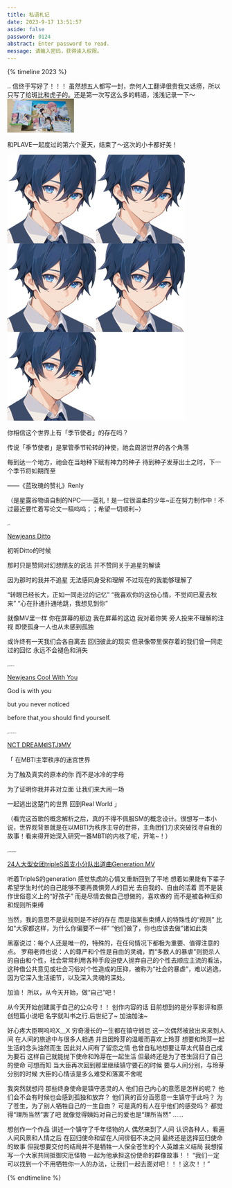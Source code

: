 ```yaml
---
title: 私语札记
date: 2023-9-17 13:51:57
aside: false
password: 0124  
abstract: Enter password to read. 
message: 请输入密码，获得读入权限。
---
```


{% timeline 2023 %}

<!-- timeline 09-16 -->
<img src="私语札记/Letter.jpg" alt="Letter" style="zoom: 15%;" />
信终于写好了！！！
虽然想五人都写一封，奈何人工翻译很贵我又话痨，所以只写了给斑比和虎子的。还是第一次写这么多的韩语，浅浅记录一下～

<!-- endtimeline -->

<!-- timeline 09-15 -->

<img src="私语札记/第六个夏天 With PLAVE.jpg" alt="第六个夏天 With PLAVE" style="zoom: 15%;"/>

和PLAVE一起度过的第六个夏天，结束了～这次的小卡都好美！

<!-- endtimeline -->

<!-- timeline 09-06 -->

<img src="私语札记/Renly.png" alt="Renly" style="zoom: 80%;"/>

你相信这个世界上有「季节使者」的存在吗？  

传说「季节使者」是掌管季节轮转的神使，祂会周游世界的各个角落 

每到达一个地方，祂会在当地种下赋有神力的种子 待到种子发芽出土之时，下一个季节将如期而至

 ——《蓝玫瑰的赞礼》Renly

（是星露谷物语自制的NPC——蓝礼！是一位很温柔的少年~正在努力制作中！不过最近要忙着写论文一稿呜呜；；希望一切顺利~）

<!-- endtimeline -->

<!-- timeline 09-05 -->

<img src="私语札记/Ditto.png" alt="Ditto" style="zoom: 15%;"/>

[Newjeans  Ditto](https://www.bilibili.com/video/BV1he4y1K7nu?p=1&vd_source=683accdf4a366c372d15625bf59c99d7)

初听Ditto的时候 

那时只是赞同对幻想朋友的说法 并不赞同关于追星的解读 

因为那时的我并不追星 无法感同身受和理解 不过现在的我能够理解了

 “转眼已经长大，正如一同走过的记忆” “我喜欢你的这份心情，不觉间已夏去秋来” “心在扑通扑通地跳，我想见到你” 

就像MV里一样 你在屏幕的那边 我在屏幕的这边 我对着你笑 旁人投来不理解的注视 即使孤身一人也从未感到孤独 

或许终有一天我们会各自离去  回归彼此的现实 但录像带里保存着的我们曾一同走过的回忆 永远不会褪色和消失

<!-- endtimeline -->

<!-- timeline 07-20 -->

<img src="私语札记/Cool With You.png" alt="Cool With You" style="zoom: 15%;"/>

[Newjeans  Cool With You](https://www.bilibili.com/video/BV1xj411R7Mi?p=1&vd_source=683accdf4a366c372d15625bf59c99d7)

God is with you 

but you never noticed 

before that,you should find yourself.

<!-- endtimeline -->

<!-- timeline 07-17 -->

<img src="私语札记/NCT DREAM《ISTJ》.png" alt="NCT DREAM《ISTJ》" style="zoom: 15%;"/>

[NCT DREAM《ISTJ》MV](https://www.bilibili.com/video/BV1Bm4y1j7qo/?spm_id_from=444.42.list.card_archive.click&vd_source=683accdf4a366c372d15625bf59c99d7)

「 在MBTI主宰秩序的迷宫世界 

为了触及真实的原本的你 而不是冰冷的字母 

为了证明你我并非对立面 让我们来大闹一场 

一起逃出这楚门的世界 回到Real World 」

（看完这首歌的概念解析之后，真的不得不佩服SM的概念设计。很想写一本小说，世界观背景就是在以MBTI为秩序主导的世界，主角团们力求突破找寻自我的故事！看来得开始深入研究一番MBTI的内核了呢，开笔~！）

<!-- endtimeline -->

<!-- timeline 04-28 -->

<img src="私语札记/TripleS generation.png" alt="TripleS generation" style="zoom: 15%;"/>

[24人大型女团tripleS首支小分队出道曲Generation MV](https://www.bilibili.com/video/BV1Se4y177DW/?spm_id_from=333.337.search-card.all.click&vd_source=683accdf4a366c372d15625bf59c99d7)

听着TripleS的generation
感觉焦虑的心情又重新回到了平地
想着如果能有下辈子
希望学生时代的自己能够不要再畏惧旁人的目光
去自我的、自由的活着
而不是装作世俗意义上的“好孩子”
而是尽情去做自己想做的，喜欢做的
而不是被各种压抑和规则所束缚

当然，我的意思不是说规则是不好的存在
而是指某些束缚人的特殊性的“规则”
比如“大家都这样，为什么你偏要不一样”
“他们做了，你也应该去做”诸如此类

黑塞说过：每个人还是唯一的，特殊的，在任何情况下都极为重要、值得注意的点。
罗翔老师也说：人的尊严和个性是自由的灵魂，而“多数人的暴虐”则扼杀人的自由和个性，社会常常利用各种手段迫使人抛弃自己的个性去顺应主流的看法，这种借公共意见或社会习俗对个性造成的压抑，被称为“社会的暴虐”，难以逃逸，因为它深入生活细节，以及深入灵魂的深处。

加油！
所以，从今天开始，做“自己”吧！

<!-- endtimeline -->

<!-- timeline 04-15 -->

从今天开始创建属于自己的公众号！！
创作内容的话
目前想到的是分享影评和原创短篇小说吧
名字就叫书之行.后世纪了~
加油加油~

<!-- endtimeline -->

<!-- timeline 03-25 -->

好心疼大臣啊呜呜X﹏X
穷奇漫长的一生都在镇守蚓厄
这一次偶然被放出来来到人间
在人间的旅途中与很多人相遇
并且因玲芽的温暖而喜欢上玲芽
想要和玲芽一起生活的念头油然而生
因此对人间有了留恋之情
也曾自私地想要让草太代替自己成为要石
这样自己就能抛下使命和玲芽在一起生活
但最终还是为了苍生回归了自己的使命
可想而知
当大臣再次回到那里继续镇守要石的时候
要与人间分别，与玲芽分别的时候
大臣的心情该是多么难受和落寞不舍呢

我突然就想问
那些终身使命是镇守恶灵的人
他们自己内心的意愿是怎样的呢？
他们会不会有时候也会感到孤独和放弃？
他们真的百分百愿意一生镇守于此吗？
为了苍生，为了别人牺牲自己的一生自由？
可是真的有人在乎他们的感受吗？
都觉得“理所当然”罢了吧
就像觉得姨妈对自己的爱也是“理所当然”
……

想创作一个作品
讲述一个镇守了千年怪物的人
偶然来到了人间
认识各种人，看遍人间风景和人情之后
在回归使命和留在人间徘徊不决之间
最终还是选择回归使命的故事
但我想要交付的结局并不是牺牲一人保全苍生的个人英雄主义结局
我想描写一个大家共同抵御灾厄怪物
一起为他承担这份使命的群像故事！！
“我们一定可以找到一个不用牺牲你一人的办法，让我们一起去面对吧！！！这次！！”

<!-- endtimeline -->





{% endtimeline %}
